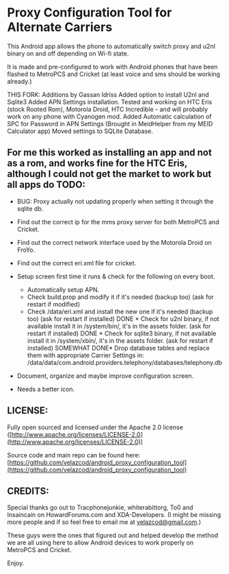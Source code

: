 Proxy Configuration Tool for Alternate Carriers
===============================================

This Android app allows the phone to automatically switch proxy and u2nl binary on and off depending on Wi-fi state.    

It is made and pre-configured to work with Android phones that have been flashed to MetroPCS and Cricket (at least voice and sms should be working already.)    

THIS FORK:
 Additions by Gassan Idriss
 Added option to install U2nl and Sqlite3
 Added APN Settings installation. Tested and working on HTC Eris (stock Rooted Rom), Motorola Droid, HTC Incredible - and will probably work on any phone with Cyanogen mod.
 Added Automatic calculation of SPC for Password in APN Settings (Brought in MeidHelper from my MEID Calculator app)
 Moved settings to SQLite Database.
 
 For me this worked as installing an app and not as a rom, and works fine for the HTC Eris, although I could not get the market to work but all apps do
TODO:
---------
* BUG: Proxy actually not updating properly when setting it through the sqlite db.    

* Find out the correct ip for the mms proxy server for both MetroPCS and Cricket.
* Find out the correct network interface used by the Motorola Droid on FroYo.
* Find out the correct eri.xml file for cricket.    

* Setup screen first time it runs & check for the following on every boot.
	* Automatically setup APN.
	* Check build.prop and modify it if it's needed (backup too) (ask for restart if modified)
	* Check /data/eri.xml and install the new one if it's needed (backup too) (ask for restart if installed)
	DONE * Check for u2nl binary, if not available install it in /system/bin/, it's in the assets folder. (ask for restart if installed)
	DONE * Check for sqlite3 binary, if not available install it in /system/xbin/, it's in the assets folder. (ask for restart if installed)
	SOMEWHAT DONE* Drop database tables and replace them with appropriate Carrier Settings in: /data/data/com.android.providers.telephony/databases/telephony.db    
	
* Document, organize and maybe improve configuration screen.
* Needs a better icon.    
    

LICENSE:
--------
Fully open sourced and licensed under the Apache 2.0 license ([http://www.apache.org/licenses/LICENSE-2.0](http://www.apache.org/licenses/LICENSE-2.0))    

Source code and main repo can be found here: [https://github.com/velazcod/android_proxy_configuration_tool](https://github.com/velazcod/android_proxy_configuration_tool)    
    


CREDITS:
---------
Special thanks go out to Tracphonejunkie, whiterabittorg, To0 and Insaincain on HowardForums.com and XDA-Developers. (I might be missing more people and if so feel free to email me at velazcod@gmail.com.)    

These guys were the ones that figured out and helped develop the method we are all using here to allow Android devices to work properly on MetroPCS and Cricket.    

Enjoy.
